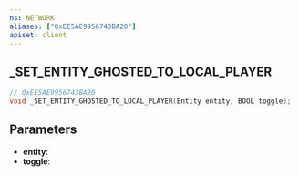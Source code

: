 ```yaml
---
ns: NETWORK
aliases: ["0xEE5AE9956743BA20"]
apiset: client
---
```

## _SET_ENTITY_GHOSTED_TO_LOCAL_PLAYER

```c
// 0xEE5AE9956743BA20
void _SET_ENTITY_GHOSTED_TO_LOCAL_PLAYER(Entity entity, BOOL toggle);
```


## Parameters
* **entity**:
* **toggle**: